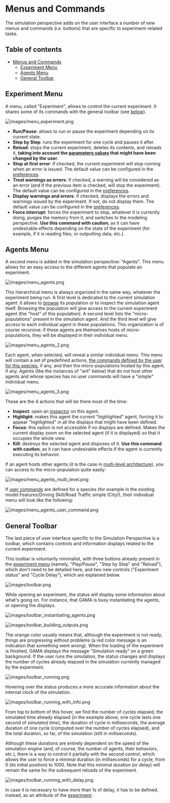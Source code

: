 
# Menus and Commands



The simulation perspective adds on the user interface a number of new menus and commands (i.e. buttons) that are specific to experiment-related tasks.



## Table of contents 

* [Menus and Commands](#menus-and-commands)
	* [Experiment Menu](#experiment-menu)
	* [Agents Menu](#agents-menu)
	* [General Toolbar](#general-toolbar)



## Experiment Menu
A menu, called "Experiment", allows to control the current experiment. It shares some of its commands with the general toolbar (see [below](#general-toolbar)).

![images/menu_experiment.png](images/menu_experiment.png)


  * **Run/Pause**: allows to run or pause the experiment depending on its current state.
  * **Step by Step**: runs the experiment for one cycle and pauses it after.
  * **Reload**: stops the current experiment, deletes its contents, and reloads it, **taking into account the [parameters values](https://github.com/gama-platform/gama/wiki/Content\References\PlatformDocumentation\RunningExperiments\ParametersView.md) that might have been changed by the user**.
  * **Stop at first error**: if checked, the current experiment will stop running when an error is issued. The default value can be configured in the [preferences](https://github.com/gama-platform/gama/wiki/Content\References\PlatformDocumentation\Preferences.md).
  * **Treat warnings as errors**: if checked, a warning will be considered as an error (and if the previous item is checked, will stop the experiment). The default value can be configured in the [preferences](https://github.com/gama-platform/gama/wiki/Content\References\PlatformDocumentation\Preferences.md).
  * **Display warnings and errors**: if checked, displays the errors and warnings issued by the experiment. If not, do not display them. The default value can be configured in the [preferences](https://github.com/gama-platform/gama/wiki/Content\References\PlatformDocumentation\Preferences.md).
  * **Force interrupt**: forces the experiment to stop, whatever it is currently doing, purges the memory from it, and switches to the modeling perspective. **Use this command with caution**, as it can have undesirable effects depending on the state of the experiment (for example, if it is reading files, or outputting data, etc.).






## Agents Menu

A second menu is added in the simulation perspective: "Agents". This menu allows for an easy access to the different agents that populate an experiment.

![images/menu_agents.png](images/menu_agents.png)


This hierarchical menu is always organized in the same way, whatever the experiment being run. A first level is dedicated to the current simulation agent: it allows to [browse](https://github.com/gama-platform/gama/wiki/Content\References\PlatformDocumentation\RunningExperiments\InspectorsAndMonitors.md) its population or to inspect the simulation agent itself. Browsing the population will give access to the current experiment agent (the "host" of this population). A second level lists the "micro-populations" present in the simulation agent. And the third level will give access to each individual agent in these populations. This organization is of course recursive: if these agents are themselves hosts of micro-populations, they will be displayed in their individual menu.

![images/menu_agents_2.png](images/menu_agents_2.png)



Each agent, when selected, will reveal a similar individual menu. This menu will contain a set of predefined actions, [the commands defined by the user for this species](G__DefiningUserCommands), if any, and then the micro-populations hosted by this agent, if any. Agents (like the instances of "ant" below) that do not host other agents and whose species has no user commands will have a "simple" individual menu.

![images/menu_agents_3.png](images/menu_agents_3.png)

These are the 4 actions that will be there most of the time:

  * **Inspect**: open an [inspector](https://github.com/gama-platform/gama/wiki/Content\References\PlatformDocumentation\RunningExperiments\InspectorsAndMonitors.md) on this agent.
  * **Highlight**: makes this agent the current "highlighted" agent, forcing it to appear "highlighted" in all the displays that might have been defined.
  * **Focus**: this option is not accessible if no displays are defined. Makes the current display zoom on the selected agent (if it is displayed) so that it occupies the whole view.
  * **Kill**: destroys the selected agent and disposes of it. **Use this command with caution**, as it can have undesirable effects if the agent is currently executing its behavior.

If an agent hosts other agents (it is the case in [multi-level architecture](G__MultiLevel)), you can access to the micro-population quite easily: 

![images/menu_agents_multi_level.png](images/menu_agents_multi_level.png)

If [user commands](G__UserControlled) are defined for a species (for example in the existing model Features/Driving Skill/Road Traffic simple (City)), their individual menu will look like the following:

![images/menu_agents_user_command.png](images/menu_agents_user_command.png)




## General Toolbar

The last piece of user interface specific to the Simulation Perspective is a toolbar, which contains controls and information displays related to the current experiment.

This toolbar is voluntarily minimalist, with three buttons already present in the [experiment menu](#experiment-menu) (namely, "Play/Pause", "Step by Step" and "Reload"), which don't need to be detailed here, and two new controls ("Experiment status" and "Cycle Delay"), which are explained below.

![images/toolbar.png](images/toolbar.png)


While opening an experiment, the status will display some information about what's going on. For instance, that GAMA is busy instantiating the agents, or opening the displays.

![images/toolbar_instantiating_agents.png](images/toolbar_instantiating_agents.png)


![images/toolbar_building_outputs.png](images/toolbar_building_outputs.png)


The orange color usually means that, although the experiment is not ready, things are progressing without problems (a red color message is an indication that something went wrong). When the loading of the experiment is finished, GAMA displays the message "Simulation ready" on a green background. If the user runs the simulation, the status changes and displays the number of cycles already elapsed in the simulation currently managed by the experiment.

![images/toolbar_running.png](images/toolbar_running.png)


Hovering over the status produces a more accurate information about the internal clock of the simulation.

![images/toolbar_running_with_info.png](images/toolbar_running_with_info.png)



From top to bottom of this hover, we find the number of cycles elapsed, the simulated time already elapsed (in the example above, one cycle lasts one second of _simulated time_), the duration of cycle in milliseconds, the average duration of one cycle (computed over the number of cycles elapsed), and the total duration, so far, of the simulation (still in milliseconds).

Although these durations are entirely dependent on the speed of the simulation engine (and, of course, the number of agents, their behaviors, etc.), there is a way to control it partially with the second control, which allows the user to force a minimal duration (in milliseconds) for a cycle, from 0 (its initial position) to 1000. Note that this minimal duration (or delay) will remain the same for the subsequent reloads of the experiment.

![images/toolbar_running_with_delay.png](images/toolbar_running_with_delay.png)


In case it is necessary to have more than 1s of delay, it has to be defined, instead, as an attribute of the [experiment](https://github.com/gama-platform/gama/wiki/Content\References\GAMLReferences\BuiltInSpecies\ExperimentBuiltInSpecies.md).